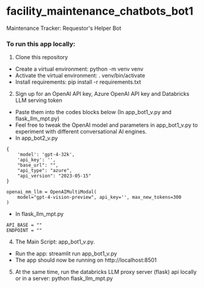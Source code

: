 # facility_maintenance_chatbots_bot1
Maintenance Tracker: Requestor's Helper Bot

### To run this app locally:
1. Clone this repository
- Create a virtual environment: python -m venv venv
- Activate the virtual environment: . venv/bin/activate
- Install requirements: pip install -r requirements.txt

2. Sign up for an OpenAI API key, Azure OpenAI API key and Databricks LLM serving token
- Paste them into the codes blocks below (In app_bot1_v.py and flask_llm_mpt.py)
- Feel free to tweak the OpenAI model and parameters in app_bot1_v.py to experiment with different conversational AI engines.
- In app_bot2_v.py
~~~~
{
    'model': 'gpt-4-32k',
    'api_key': '',
    "base_url": "",
    "api_type": "azure",
    "api_version": "2023-05-15"
}
~~~~
~~~~
openai_mm_llm = OpenAIMultiModal(
    model="gpt-4-vision-preview", api_key='', max_new_tokens=300
)
~~~~

- In flask_llm_mpt.py
~~~~
API_BASE = ""
ENDPOINT = ""
~~~~

4. The Main Script: app_bot1_v.py.
- Run the app: streamlit run app_bot1_v.py
- The app should now be running on http://localhost:8501

5. At the same time, run the databricks LLM proxy server (flask) api locally or in a server: python flask_llm_mpt.py

